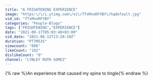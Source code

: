 ```yaml
---
title: "A FRIGHTENING EXPERIENCE"
image: "https:\/\/i.ytimg.com\/vi\/fTxMnoRFYBY\/hqdefault.jpg"
vid_id: "fTxMnoRFYBY"
categories: "People-Blogs"
tags: ["FRIGHTENING","EXPERIENCE"]
date: "2021-09-17T05:03:40+03:00"
vid_date: "2021-06-12T13:20:10Z"
duration: "PT7M53S"
viewcount: "606"
likeCount: "192"
dislikeCount: "0"
channel: "LYNLEY RUTH GOMEZ"
---
```

{% raw %}An experience that caused my spine to tingle{% endraw %}
